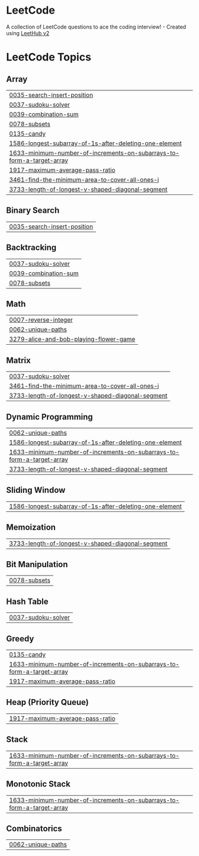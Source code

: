 # LeetCode
A collection of LeetCode questions to ace the coding interview! - Created using [LeetHub v2](https://github.com/arunbhardwaj/LeetHub-2.0)

<!---LeetCode Topics Start-->
# LeetCode Topics
## Array
|  |
| ------- |
| [0035-search-insert-position](https://github.com/lomesh2312/LeetCode/tree/master/0035-search-insert-position) |
| [0037-sudoku-solver](https://github.com/lomesh2312/LeetCode/tree/master/0037-sudoku-solver) |
| [0039-combination-sum](https://github.com/lomesh2312/LeetCode/tree/master/0039-combination-sum) |
| [0078-subsets](https://github.com/lomesh2312/LeetCode/tree/master/0078-subsets) |
| [0135-candy](https://github.com/lomesh2312/LeetCode/tree/master/0135-candy) |
| [1586-longest-subarray-of-1s-after-deleting-one-element](https://github.com/lomesh2312/LeetCode/tree/master/1586-longest-subarray-of-1s-after-deleting-one-element) |
| [1633-minimum-number-of-increments-on-subarrays-to-form-a-target-array](https://github.com/lomesh2312/LeetCode/tree/master/1633-minimum-number-of-increments-on-subarrays-to-form-a-target-array) |
| [1917-maximum-average-pass-ratio](https://github.com/lomesh2312/LeetCode/tree/master/1917-maximum-average-pass-ratio) |
| [3461-find-the-minimum-area-to-cover-all-ones-i](https://github.com/lomesh2312/LeetCode/tree/master/3461-find-the-minimum-area-to-cover-all-ones-i) |
| [3733-length-of-longest-v-shaped-diagonal-segment](https://github.com/lomesh2312/LeetCode/tree/master/3733-length-of-longest-v-shaped-diagonal-segment) |
## Binary Search
|  |
| ------- |
| [0035-search-insert-position](https://github.com/lomesh2312/LeetCode/tree/master/0035-search-insert-position) |
## Backtracking
|  |
| ------- |
| [0037-sudoku-solver](https://github.com/lomesh2312/LeetCode/tree/master/0037-sudoku-solver) |
| [0039-combination-sum](https://github.com/lomesh2312/LeetCode/tree/master/0039-combination-sum) |
| [0078-subsets](https://github.com/lomesh2312/LeetCode/tree/master/0078-subsets) |
## Math
|  |
| ------- |
| [0007-reverse-integer](https://github.com/lomesh2312/LeetCode/tree/master/0007-reverse-integer) |
| [0062-unique-paths](https://github.com/lomesh2312/LeetCode/tree/master/0062-unique-paths) |
| [3279-alice-and-bob-playing-flower-game](https://github.com/lomesh2312/LeetCode/tree/master/3279-alice-and-bob-playing-flower-game) |
## Matrix
|  |
| ------- |
| [0037-sudoku-solver](https://github.com/lomesh2312/LeetCode/tree/master/0037-sudoku-solver) |
| [3461-find-the-minimum-area-to-cover-all-ones-i](https://github.com/lomesh2312/LeetCode/tree/master/3461-find-the-minimum-area-to-cover-all-ones-i) |
| [3733-length-of-longest-v-shaped-diagonal-segment](https://github.com/lomesh2312/LeetCode/tree/master/3733-length-of-longest-v-shaped-diagonal-segment) |
## Dynamic Programming
|  |
| ------- |
| [0062-unique-paths](https://github.com/lomesh2312/LeetCode/tree/master/0062-unique-paths) |
| [1586-longest-subarray-of-1s-after-deleting-one-element](https://github.com/lomesh2312/LeetCode/tree/master/1586-longest-subarray-of-1s-after-deleting-one-element) |
| [1633-minimum-number-of-increments-on-subarrays-to-form-a-target-array](https://github.com/lomesh2312/LeetCode/tree/master/1633-minimum-number-of-increments-on-subarrays-to-form-a-target-array) |
| [3733-length-of-longest-v-shaped-diagonal-segment](https://github.com/lomesh2312/LeetCode/tree/master/3733-length-of-longest-v-shaped-diagonal-segment) |
## Sliding Window
|  |
| ------- |
| [1586-longest-subarray-of-1s-after-deleting-one-element](https://github.com/lomesh2312/LeetCode/tree/master/1586-longest-subarray-of-1s-after-deleting-one-element) |
## Memoization
|  |
| ------- |
| [3733-length-of-longest-v-shaped-diagonal-segment](https://github.com/lomesh2312/LeetCode/tree/master/3733-length-of-longest-v-shaped-diagonal-segment) |
## Bit Manipulation
|  |
| ------- |
| [0078-subsets](https://github.com/lomesh2312/LeetCode/tree/master/0078-subsets) |
## Hash Table
|  |
| ------- |
| [0037-sudoku-solver](https://github.com/lomesh2312/LeetCode/tree/master/0037-sudoku-solver) |
## Greedy
|  |
| ------- |
| [0135-candy](https://github.com/lomesh2312/LeetCode/tree/master/0135-candy) |
| [1633-minimum-number-of-increments-on-subarrays-to-form-a-target-array](https://github.com/lomesh2312/LeetCode/tree/master/1633-minimum-number-of-increments-on-subarrays-to-form-a-target-array) |
| [1917-maximum-average-pass-ratio](https://github.com/lomesh2312/LeetCode/tree/master/1917-maximum-average-pass-ratio) |
## Heap (Priority Queue)
|  |
| ------- |
| [1917-maximum-average-pass-ratio](https://github.com/lomesh2312/LeetCode/tree/master/1917-maximum-average-pass-ratio) |
## Stack
|  |
| ------- |
| [1633-minimum-number-of-increments-on-subarrays-to-form-a-target-array](https://github.com/lomesh2312/LeetCode/tree/master/1633-minimum-number-of-increments-on-subarrays-to-form-a-target-array) |
## Monotonic Stack
|  |
| ------- |
| [1633-minimum-number-of-increments-on-subarrays-to-form-a-target-array](https://github.com/lomesh2312/LeetCode/tree/master/1633-minimum-number-of-increments-on-subarrays-to-form-a-target-array) |
## Combinatorics
|  |
| ------- |
| [0062-unique-paths](https://github.com/lomesh2312/LeetCode/tree/master/0062-unique-paths) |
<!---LeetCode Topics End-->
